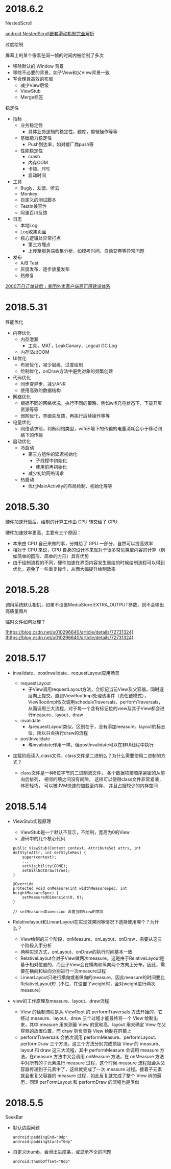 # 2018.6.2

NestedScroll

[android NestedScroll嵌套滑动机制完全解析](https://blog.csdn.net/lmj121212/article/details/52974427)

过度绘制

屏幕上的某个像素在同一帧的时间内被绘制了多次

- 移除默认的 Window 背景
- 移除不必要的背景，如子View和父View背景一致
- 写合理且高效的布局
	- 减少View层级
	- ViewStub
	- Merge标签  

稳定性

- 指标
	- 业务稳定性
		- 具体业务逻辑的稳定性，题库，剪辑操作等等 
	- 基础能力稳定性
		- Push到达率，如对接厂商push等
	- 性能稳定性
		- crash
		- 内存OOM
		- 卡顿、FPS
		- 启动时间
- 工具
	- Bugly、友盟、听云
	- Monkey
	- 自定义的测试脚本
	- TestIn兼容性
	- 阿里百川反馈
- 日志
	- 本地Log
	- Log收集页面
	- 核心逻辑处异常打点
		- 第三方埋点
		- 上传至服务端收集分析，如模考时间、自动交卷等异常问题
- 发布
	- A/B Test
	- 灰度发布、逐步放量发布
	- 热修复       

[2000万日订单背后：美团外卖客户端高可用建设体系](https://mp.weixin.qq.com/s/VCR4hdmE0ZsxjZsM_6g19w)

# 2018.5.31

性能优化

- 内存优化
	- 内存泄漏
		- 工具，MAT，LeakCanary，Logcat GC Log 
	- 内存溢出OOM
- UI优化
	- 布局优化，减少层级，过度绘制
	- 绘制优化，onDraw方法中避免对象的频繁创建
- 代码优化
	- 同步变异步，减少ANR
	- 使用高效的数据结构  
- 网络优化
	- 根据不同的网络状况，执行不同的策略，例如wifi充电状态下，下载开屏资源等等
	- 弱网优化，界面先反馈，再执行后续操作等等 
- 电量优化
	- 网络请求前，判断网络类型，wifi环境下的传输的电量消耗会小于移动网络下的传输 
- 启动优化
	- 冷启动
		- 第三方组件的延迟初始化
			- 子线程中初始化
			- 使用前再初始化
		- 减少初始网络请求   
	- 热启动
		- 优化MainActivity的布局绘制、初始化等等 

# 2018.5.30

硬件加速开启后，绘制的计算工作由 CPU 转交给了 GPU

硬件加速效率更高，主要有三个原因：

- 本来由 CPU 自己来做的事，分摊给了 GPU 一部分，自然可以提高效率
- 相对于 CPU 来说，GPU 自身的设计本来就对于很多常见类型内容的计算（例如简单的圆形、简单的方形）具有优势
- 由于绘制流程的不同，硬件加速在界面内容发生重绘的时候绘制流程可以得到优化，避免了一些重复操作，从而大幅提升绘制效率

# 2018.5.28

调用系统默认相机，如果不设置MediaStore.EXTRA_OUTPUT参数，则不会输出高质量图片

临时文件如何处理？

[https://blog.csdn.net/u010296640/article/details/72731324](https://blog.csdn.net/u010296640/article/details/72731324)

# 2018.5.17

- invalidate、postInvalidate、requestLayout应用场景
	- requestLayout
		- 子View调用requestLayout方法，会标记当前View及父容器，同时逐层向上提交，直到ViewRootImpl处理该事件（责任链模式），ViewRootImpl依次调用scheduleTraversals、performTraversals，从而调用三大流程，对于每一个含有标记位的view及其子View都会进行measure、layout、draw
	-  invalidate
		- 与requestLayout类似，区别在于，没有添加measure、layout的标志位，所以只会执行draw的流程
	-  postInvalidate
		- 与invalidate作用一样，但postInvalidate可以在非UI线程中执行

- 加载阶段读入.class文件，class文件是二进制么？为什么需要使用二进制的方式？
	- class文件是一种8位字节的二进制流文件， 各个数据项按顺序紧密的从前向后排列， 相邻的项之间没有间隙， 这样可以使得class文件非常紧凑， 体积轻巧， 可以被JVM快速的加载至内存， 并且占据较少的内存空间  

# 2018.5.14

- ViewStub实现原理
	- ViewStub是一个默认不显示，不绘制，宽高为0的View
	- 源码中的几个核心代码

	```
	public ViewStub(Context context, AttributeSet attrs, int defStyleAttr, int defStyleRes) {
		super(context);
		...
		setVisibility(GONE);
		setWillNotDraw(true);
	}
	
    @Override
    protected void onMeasure(int widthMeasureSpec, int heightMeasureSpec) {
        setMeasuredDimension(0, 0);
    }
    
    // setMeasuredDimension 设置当前View的宽高
	``` 
	
- Relativelayout和LinearLayout在实现效果同等情况下选择使用哪个？为什么？
	- View绘制的三个阶段，onMeasure、onLayout、onDraw，需要从这三个阶段入手分析
	- 两种实现方式，onLayout、onDraw的执行时间基本一致 
	- RelativeLayout会对子View做两次measure。这是由于RelativeLayout是基于相对位置的，而且子View会在横向和纵向两个方向上分布，因此，需要在横向和纵向分别进行一次measure过程
	- LinearLayout只进行横向或者纵向的measure，因此measure的时间要比RelativeLayout短（不过，在设置了weight时，会对weight进行两次measure）

- view的工作原理及measure、layout、draw流程 
	- View 的绘制流程是从 ViewRoot 的 performTraversals 方法开始的，它经过 measure、layout、draw 三个过程才能最终将一个 View 绘制出来，其中 measure 用来测量 View 的宽和高，layout 用来确定 View 在父容器的放置位置，而 draw 则负责将 View 绘制在屏幕上
	- performTraversals 会依次调用 performMeasure、performLayout、performDraw 三个方法，这三个方法分别完成顶级 View 的 measure、layout 和 draw 这三大流程，其中 performMeasure 会调用 measure 方法，在measure 方法中又会调用 onMeasure 方法，在 onMeasure 方法中对所有的子元素进行 measure 过程，这个时候 measure 流程就会从父容器传递到子元素中了，这样就完成了一次 measure 过程。接着子元素就会重复父容器的 measure 过程，如此反复就完成了整个 View 树的遍历，同理 perFormLayout 和 performDraw 的流程也是类似 

# 2018.5.5

SeekBar

- 默认边距问题

	```
	android:paddingEnd="0dp"
	android:paddingStart="0dp"
	``` 

- 自定义thumb，会滑出进度条，或显示不全的问题

	```
	android:thumbOffset="0dp"
	```
